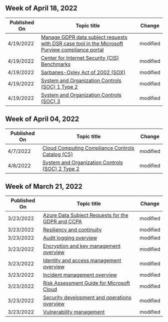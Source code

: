 <!-- This file is generated automatically each week. Changes made to this file will be overwritten.-->



## Week of April 18, 2022


| Published On |Topic title | Change |
|------|------------|--------|
| 4/19/2022 | [Manage GDPR data subject requests with DSR case tool in the Microsoft Purview compliance portal](/compliance/regulatory/gdpr-manage-gdpr-data-subject-requests-with-the-dsr-case-tool) | modified |
| 4/19/2022 | [Center for Internet Security (CIS) Benchmarks](/compliance/regulatory/offering-cis-benchmark) | modified |
| 4/19/2022 | [Sarbanes-Oxley Act of 2002 (SOX)](/compliance/regulatory/offering-sox) | modified |
| 4/19/2022 | [System and Organization Controls (SOC) 1 Type 2](/compliance/regulatory/offering-soc-1) | modified |
| 4/19/2022 | [System and Organization Controls (SOC) 3](/compliance/regulatory/offering-soc-3) | modified |


## Week of April 04, 2022


| Published On |Topic title | Change |
|------|------------|--------|
| 4/7/2022 | [Cloud Computing Compliance Controls Catalog (C5)](/compliance/regulatory/offering-c5-germany) | modified |
| 4/8/2022 | [System and Organization Controls (SOC) 2 Type 2](/compliance/regulatory/offering-soc-2) | modified |


## Week of March 21, 2022


| Published On |Topic title | Change |
|------|------------|--------|
| 3/23/2022 | [Azure Data Subject Requests for the GDPR and CCPA](/compliance/regulatory/gdpr-dsr-azure) | modified |
| 3/23/2022 | [Resiliency and continuity](/compliance/assurance/assurance-resiliency-and-continuity) | modified |
| 3/23/2022 | [Audit logging overview](/compliance/assurance/assurance-audit-logging) | modified |
| 3/23/2022 | [Encryption and key management overview](/compliance/assurance/assurance-encryption) | modified |
| 3/23/2022 | [Identity and access management overview](/compliance/assurance/assurance-identity-and-access-management) | modified |
| 3/23/2022 | [Incident management overview](/compliance/assurance/assurance-incident-management) | modified |
| 3/23/2022 | [Risk Assessment Guide for Microsoft Cloud](/compliance/assurance/assurance-risk-assessment-guide) | modified |
| 3/23/2022 | [Security development and operations overview](/compliance/assurance/assurance-security-development-and-operation) | modified |
| 3/23/2022 | [Vulnerability management](/compliance/assurance/assurance-vulnerability-management) | modified |
